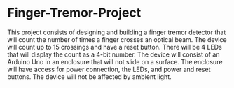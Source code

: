 # Finger-Tremor-Project
This project consists of designing and building a finger tremor detector that will count the number of times a finger crosses an optical beam. The device will count up to 15 crossings and have a reset button. There will be 4 LEDs that will display the count as a 4-bit number. The device will consist of an Arduino Uno in an enclosure that will not slide on a surface. The enclosure will have access for power connection, the LEDs, and power and reset buttons. The device will not be affected by ambient light.
